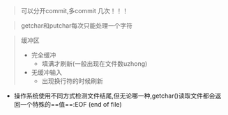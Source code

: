 
> 可以分开commit,多commit 几次！！！

> getchar和putchar每次只能处理一个字符

> 缓冲区
> - 完全缓冲  
>   - 填满才刷新(一般出现在文件数uzhong)
> - 无缓冲输入
>   - 出现换行符的时候刷新

- 操作系统使用不同方式检测文件结尾,但无论哪一种,getchar()读取文件都会返回一个特殊的==值==:EOF (end of file)



